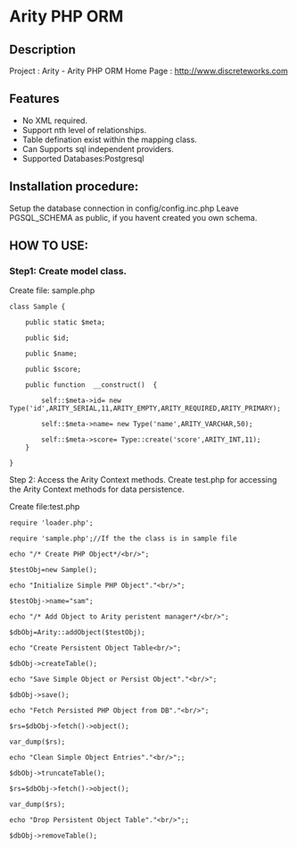 # Arity PHP ORM

## Description

Project		: Arity - Arity PHP ORM
Home Page	: http://www.discreteworks.com

## Features
- No XML required.
- Support nth level of relationships.
- Table defination exist within the mapping class.
- Can Supports sql independent providers.
- Supported Databases:Postgresql

## Installation procedure:

Setup the database connection in config/config.inc.php
Leave PGSQL_SCHEMA as public, if you havent created you own schema.


## HOW TO USE:

### Step1: Create model class. 

Create file: sample.php
```
class Sample {
	 
	public static $meta;

	public $id;
	
	public $name;
	
	public $score;

	public function  __construct()  {

		self::$meta->id= new Type('id',ARITY_SERIAL,11,ARITY_EMPTY,ARITY_REQUIRED,ARITY_PRIMARY);
		 
		self::$meta->name= new Type('name',ARITY_VARCHAR,50);
		
		self::$meta->score= Type::create('score',ARITY_INT,11);
	}

}
```

Step 2: Access the Arity Context methods. Create test.php for accessing the Arity Context methods
for data persistence.

Create file:test.php

```
require 'loader.php';

require 'sample.php';//If the the class is in sample file

echo "/* Create PHP Object*/<br/>";

$testObj=new Sample();

echo "Initialize Simple PHP Object"."<br/>";

$testObj->name="sam";

echo "/* Add Object to Arity peristent manager*/<br/>";

$dbObj=Arity::addObject($testObj);

echo "Create Persistent Object Table<br/>";

$dbObj->createTable();

echo "Save Simple Object or Persist Object"."<br/>";

$dbObj->save();

echo "Fetch Persisted PHP Object from DB"."<br/>";

$rs=$dbObj->fetch()->object();

var_dump($rs);

echo "Clean Simple Object Entries"."<br/>";;

$dbObj->truncateTable();

$rs=$dbObj->fetch()->object();

var_dump($rs);

echo "Drop Persistent Object Table"."<br/>";;

$dbObj->removeTable();
```

